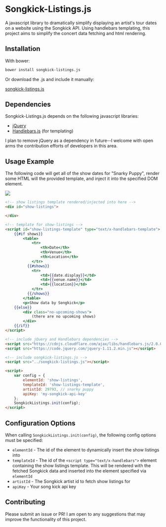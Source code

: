 Songkick-Listings.js
============================

A javascript library to dramatically simplify displaying an artist's tour dates on a website using the Songkick API. Using handlebars templating, this project aims to simplify the concert data fetching and html rendering.

Installation
-----------------------------

With bower:

```bash
bower install songkick-listings.js
```

Or download the .js and include it manually:

[songkick-listings.js](https://raw.githubusercontent.com/thomasdashney/songkick-listings.js/master/songkick-listings.js)

Dependencies
-----------------------------

Songkick-Listings.js depends on the following javascript libraries:

* [jQuery](http://jquery.com)
* [Handlebars.js](http://handlebarsjs.com) (for templating)

I plan to remove jQuery as a dependency in future--I welcome with open arms the contribution efforts of developers in this area.

Usage Example
-----------------------------

The following code will get all of the show dates for "Snarky Puppy", render some HTML will the provided template, and inject it into the specified DOM element.

![](http://i.imgur.com/CU3l4yW.png)

```html
<!-- show listings template rendered/injected into here -->
<div id="show-listings">

</div>

<!-- template for show-listings -->
<script id="show-listings-template" type="text/x-handlebars-template">
    {{#if shows}}
        <table>
            <tr>
                <th>Date</th>
                <th>Venue</th>
                <th>Location</th>
            </tr>
          {{#shows}}
            <tr>
                <td>{{date.display}}</td>
                <td>{{venue.name}}</td>
                <td>{{location}}</td>
            </tr>
          {{/shows}}
        </table>
        <p>Show data by Songkick</p>
    {{else}}
        <div class="no-upcoming-shows">
            (there are no upcoming shows)
        </div>
    {{/if}}
</script>

<!-- include jQuery and Handlebars dependencies -->
<script src="https://cdnjs.cloudflare.com/ajax/libs/handlebars.js/2.0.0/handlebars.min.js"></script>
<script src="https://code.jquery.com/jquery-1.11.2.min.js"></script>

<!-- include songkick-listings.js -->
<script src="../songkick-listings.js"></script>

<script>
	var config = {
	    elementId: 'show-listings',
	    templateId: 'show-listings-template',
	    artistId: 29793, // snarky puppy
	    apiKey: 'my-songkick-api-key'
	};
	SongkickListings.init(config);
</script>
```

Configuration Options
--------------------
When calling `SongkickListings.init(config)`, the following config options must be specified:

* `elementId` - The id of the element to dynamically insert the show listings into
* `templateId` - The id of the `<script type="text/x-handlebars">` element containing the show listings template. This will be rendered with the fetched Songkick data and inserted into the element specified via `elementId`
* `artistId` - The Songkick artist id to fetch show listings for
* `apiKey` - Your song kick api key

Contributing
---------------------
Please submit an issue or PR! I am open to any suggestions that may improve the functionality of this project.